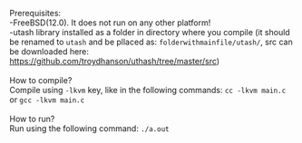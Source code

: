 Prerequisites:<br>
-FreeBSD(12.0). It does not run on any other platform!<br>
-utash library installed as a folder in directory where you compile (it should be renamed to ```utash``` and be pllaced as: ```folderwithmainfile/utash/```, src can be downloaded here: https://github.com/troydhanson/uthash/tree/master/src)
<br>
<br>
How to compile?<br>
Compile using ```-lkvm``` key, like  in the following commands: ```cc -lkvm main.c``` or ```gcc -lkvm main.c```
<br>
<br>
How to run?<br>
Run using the following command: ```./a.out```
